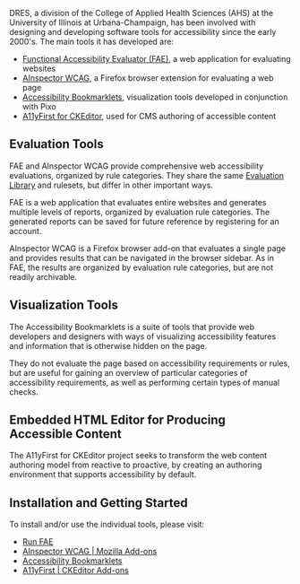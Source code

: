 DRES, a division of the College of Applied Health Sciences (AHS) at the University of Illinois at Urbana-Champaign, has been involved with designing and developing software tools for accessibility since the early 2000's. The main tools it has developed are:

* [Functional Accessibility Evaluator (FAE)](/tools/fae), a web application for evaluating websites
* [AInspector WCAG](/tools/ainspector-wcag), a Firefox browser extension for evaluating a web page
* [Accessibility Bookmarklets](/tools/accessibility-bookmarklets), visualization tools developed in conjunction with Pixo
* [A11yFirst for CKEditor](/tools/a11yfirst), used for CMS authoring of accessible content

## Evaluation Tools

FAE and AInspector WCAG provide comprehensive web accessibility evaluations, organized by rule categories. They share the same [Evaluation Library](/tools/evaluation-library) and rulesets, but differ in other important ways.

FAE is a web application that evaluates entire websites and generates multiple levels of reports, organized by evaluation rule categories. The generated reports can be saved for future reference by registering for an account.

AInspector WCAG is a Firefox browser add-on that evaluates a single page and provides results that can be navigated in the browser sidebar. As in FAE, the results are organized by evaluation rule categories, but are not readily archivable.

## Visualization Tools

The Accessibility Bookmarklets is a suite of tools that  provide web developers and designers with ways of visualizing accessibility features and information that is otherwise hidden on the page.

They do not evaluate the page based on accessibility requirements or rules, but are useful for gaining an overview of particular categories of accessibility requirements, as well as performing certain types of manual checks.

## Embedded HTML Editor for Producing Accessible Content

The A11yFirst for CKEditor project seeks to transform the web content authoring model from reactive to proactive, by creating an authoring environment that supports accessibility by default.

<!--
## Resources

Additional information about the current accessibility tools developed by DRES can be found at:

* Accessibility Tools Development History
* OpenAjax Evaluation Library and Rulesets
-->

## Installation and Getting Started

To install and/or use the individual tools, please visit:

* [Run FAE](https://fae.disability.illinois.edu/)
* [AInspector WCAG | Mozilla Add-ons](https://addons.mozilla.org/en-US/firefox/addon/ainspector-wcag/)
* [Accessibility Bookmarklets](https://accessibility-bookmarklets.org/)
* [A11yFirst | CKEditor Add-ons](https://ckeditor.com/cke4/addons/search/plugins/a11yfirst)
